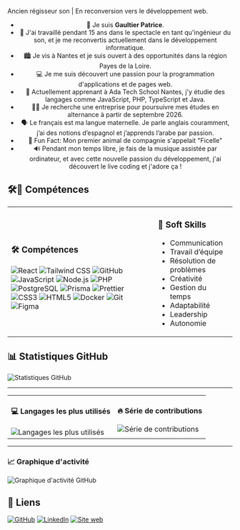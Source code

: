 Ancien régisseur son | En reconversion vers le développement web.
 <ul align="center">
    <li>👋 Je suis <b>Gaultier Patrice</b>.</li>
    <li>🎤 J'ai travaillé pendant 15 ans dans le spectacle en tant qu'ingénieur du son, et je me reconvertis actuellement dans le développement informatique.</li>
    <li>🏙 Je vis à Nantes et je suis ouvert à des opportunités dans la région Payes de la Loire.</li>
    <li>💻 Je me suis découvert une passion pour la programmation d'applications et de pages web.</li>
    <li>🌱 Actuellement apprenant à Ada Tech School Nantes, j'y étudie des langages comme JavaScript, PHP, TypeScript et Java.</li>
    <li>🕵️‍♂️ Je recherche une entreprise pour poursuivre mes études en alternance à partir de septembre 2026.</li>
    <li>🗣 Le français est ma langue maternelle. Je parle anglais couramment, j’ai des notions d’espagnol et j’apprends l’arabe par passion.</li>
    <li>🐶 Fun Fact: Mon premier animal de compagnie s'appelait "Ficelle"</li>
    <li>🔊 Pendant mon temps libre, je fais de la musique assistée par ordinateur, et avec cette nouvelle passion du développement, j'ai découvert le live coding et j'adore ça !</li>
</ul>

## 🛠️🤝 Compétences

<table><tr>
<td>
<h3>🛠️ Compétences</h3>
<div>
<img alt="React" src="https://img.shields.io/badge/React-61DAFB?style=flat&logo=react&logoColor=white" />
<img alt="Tailwind CSS" src="https://img.shields.io/badge/Tailwind%20CSS-38B2AC?style=flat&logo=tailwindcss&logoColor=white" />
<img alt="GitHub" src="https://img.shields.io/badge/GitHub-181717?style=flat&logo=github&logoColor=white" />
<img alt="JavaScript" src="https://img.shields.io/badge/JavaScript-F7DF1E?style=flat&logo=javascript&logoColor=white" />
<img alt="Node.js" src="https://img.shields.io/badge/Node.js-339933?style=flat&logo=nodedotjs&logoColor=white" />
<img alt="PHP" src="https://img.shields.io/badge/PHP-777BB4?style=flat&logo=php&logoColor=white" />
<img alt="PostgreSQL" src="https://img.shields.io/badge/PostgreSQL-4169E1?style=flat&logo=postgresql&logoColor=white" />
<img alt="Prisma" src="https://img.shields.io/badge/Prisma-2D3748?style=flat&logo=prisma&logoColor=white" />
<img alt="Prettier" src="https://img.shields.io/badge/Prettier-F7B93E?style=flat&logo=prettier&logoColor=white" />
<img alt="CSS3" src="https://img.shields.io/badge/CSS3-1572B6?style=flat&logo=css3&logoColor=white" />
<img alt="HTML5" src="https://img.shields.io/badge/HTML5-E34F26?style=flat&logo=html5&logoColor=white" />
<img alt="Docker" src="https://img.shields.io/badge/Docker-2496ED?style=flat&logo=docker&logoColor=white" />
<img alt="Git" src="https://img.shields.io/badge/Git-F05032?style=flat&logo=git&logoColor=white" />
<img alt="Figma" src="https://img.shields.io/badge/Figma-F24E1E?style=flat&logo=figma&logoColor=white" />
</div>
</td>
<td>
<h3>🤝 Soft Skills</h3>
<ul>
<li>Communication</li>
<li>Travail d’équipe</li>
<li>Résolution de problèmes</li>
<li>Créativité</li>
<li>Gestion du temps</li>
<li>Adaptabilité</li>
<li>Leadership</li>
<li>Autonomie</li>
</ul>
</td>
</tr></table>

## 📊 Statistiques GitHub

![Statistiques GitHub](https://github-readme-stats.vercel.app/api?username=gaultierpatrice&show_icons=true&theme=radical)

---

<table><tr>
<td valign="top">
<h4>💻 Langages les plus utilisés</h4>
<img alt="Langages les plus utilisés" src="https://github-readme-stats.vercel.app/api/top-langs/?username=gaultierpatrice&layout=compact&theme=dracula" />
</td>
<td valign="top">
<h4>🔥 Série de contributions</h4>
<img alt="Série de contributions" src="https://streak-stats.demolab.com?user=gaultierpatrice&theme=dracula&hide_border=true" />
</td>
</tr></table>

---

### 📈 Graphique d'activité

![Graphique d'activité GitHub](https://github-readme-activity-graph.vercel.app/graph?username=gaultierpatrice&theme=dracula)

## 🔗 Liens

[![GitHub](https://img.shields.io/badge/GitHub-181717?logo=github&logoColor=white)](https://github.com/gaultierpatrice)
[![LinkedIn](https://img.shields.io/badge/LinkedIn-0A66C2?logo=linkedin&logoColor=white)](https://www.linkedin.com/in/gaultierpatrice/)
[![Site web](https://img.shields.io/badge/Site%20web-0ea5e9?logoColor=white)](https://eataround.co/)
